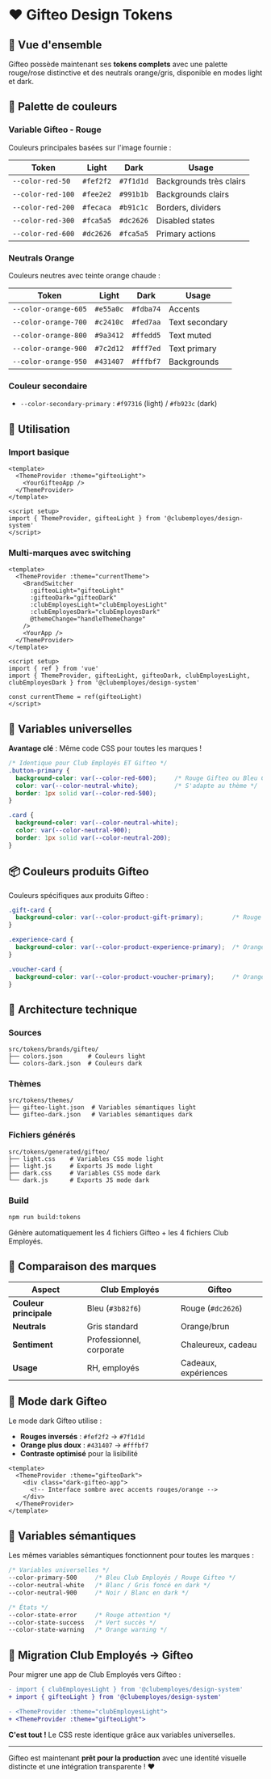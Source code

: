 # ❤️ Gifteo Design Tokens

## 🎯 Vue d'ensemble

Gifteo possède maintenant ses **tokens complets** avec une palette rouge/rose distinctive et des neutrals orange/gris, disponible en modes light et dark.

## 🎨 Palette de couleurs

### Variable Gifteo - Rouge
Couleurs principales basées sur l'image fournie :

| Token | Light | Dark | Usage |
|-------|-------|------|-------|
| `--color-red-50` | `#fef2f2` | `#7f1d1d` | Backgrounds très clairs |
| `--color-red-100` | `#fee2e2` | `#991b1b` | Backgrounds clairs |
| `--color-red-200` | `#fecaca` | `#b91c1c` | Borders, dividers |
| `--color-red-300` | `#fca5a5` | `#dc2626` | Disabled states |
| `--color-red-600` | `#dc2626` | `#fca5a5` | Primary actions |

### Neutrals Orange
Couleurs neutres avec teinte orange chaude :

| Token | Light | Dark | Usage |
|-------|-------|------|-------|
| `--color-orange-605` | `#e55a0c` | `#fdba74` | Accents |
| `--color-orange-700` | `#c2410c` | `#fed7aa` | Text secondary |
| `--color-orange-800` | `#9a3412` | `#ffedd5` | Text muted |
| `--color-orange-900` | `#7c2d12` | `#fff7ed` | Text primary |
| `--color-orange-950` | `#431407` | `#fffbf7` | Backgrounds |

### Couleur secondaire
- `--color-secondary-primary` : `#f97316` (light) / `#fb923c` (dark)

## 🚀 Utilisation

### Import basique
```vue
<template>
  <ThemeProvider :theme="gifteoLight">
    <YourGifteoApp />
  </ThemeProvider>
</template>

<script setup>
import { ThemeProvider, gifteoLight } from '@clubemployes/design-system'
</script>
```

### Multi-marques avec switching
```vue
<template>
  <ThemeProvider :theme="currentTheme">
    <BrandSwitcher
      :gifteoLight="gifteoLight"
      :gifteoDark="gifteoDark"
      :clubEmployesLight="clubEmployesLight"
      :clubEmployesDark="clubEmployesDark"
      @themeChange="handleThemeChange"
    />
    <YourApp />
  </ThemeProvider>
</template>

<script setup>
import { ref } from 'vue'
import { ThemeProvider, gifteoLight, gifteoDark, clubEmployesLight, clubEmployesDark } from '@clubemployes/design-system'

const currentTheme = ref(gifteoLight)
</script>
```

## 🎯 Variables universelles

**Avantage clé** : Même code CSS pour toutes les marques !

```css
/* Identique pour Club Employés ET Gifteo */
.button-primary {
  background-color: var(--color-red-600);     /* Rouge Gifteo ou Bleu Club Employés */
  color: var(--color-neutral-white);          /* S'adapte au thème */
  border: 1px solid var(--color-red-500);
}

.card {
  background-color: var(--color-neutral-white);
  color: var(--color-neutral-900);
  border: 1px solid var(--color-neutral-200);
}
```

## 📦 Couleurs produits Gifteo

Couleurs spécifiques aux produits Gifteo :

```css
.gift-card {
  background-color: var(--color-product-gift-primary);        /* Rouge #dc2626 */
}

.experience-card {
  background-color: var(--color-product-experience-primary);  /* Orange #f97316 */
}

.voucher-card {
  background-color: var(--color-product-voucher-primary);     /* Orange foncé #ea580c */
}
```

## 🔧 Architecture technique

### Sources
```
src/tokens/brands/gifteo/
├── colors.json       # Couleurs light
└── colors-dark.json  # Couleurs dark
```

### Thèmes
```
src/tokens/themes/
├── gifteo-light.json  # Variables sémantiques light
└── gifteo-dark.json   # Variables sémantiques dark
```

### Fichiers générés
```
src/tokens/generated/gifteo/
├── light.css    # Variables CSS mode light
├── light.js     # Exports JS mode light
├── dark.css     # Variables CSS mode dark
└── dark.js      # Exports JS mode dark
```

### Build
```bash
npm run build:tokens
```
Génère automatiquement les 4 fichiers Gifteo + les 4 fichiers Club Employés.

## 🌈 Comparaison des marques

| Aspect | Club Employés | Gifteo |
|--------|---------------|--------|
| **Couleur principale** | Bleu (`#3b82f6`) | Rouge (`#dc2626`) |
| **Neutrals** | Gris standard | Orange/brun |
| **Sentiment** | Professionnel, corporate | Chaleureux, cadeau |
| **Usage** | RH, employés | Cadeaux, expériences |

## 🎨 Mode dark Gifteo

Le mode dark Gifteo utilise :
- **Rouges inversés** : `#fef2f2` → `#7f1d1d`
- **Orange plus doux** : `#431407` → `#fffbf7`
- **Contraste optimisé** pour la lisibilité

```vue
<template>
  <ThemeProvider :theme="gifteoDark">
    <div class="dark-gifteo-app">
      <!-- Interface sombre avec accents rouges/orange -->
    </div>
  </ThemeProvider>
</template>
```

## 🚦 Variables sémantiques

Les mêmes variables sémantiques fonctionnent pour toutes les marques :

```css
/* Variables universelles */
--color-primary-500     /* Bleu Club Employés / Rouge Gifteo */
--color-neutral-white   /* Blanc / Gris foncé en dark */
--color-neutral-900     /* Noir / Blanc en dark */

/* États */
--color-state-error     /* Rouge attention */
--color-state-success   /* Vert succès */
--color-state-warning   /* Orange warning */
```

## 🔄 Migration Club Employés → Gifteo

Pour migrer une app de Club Employés vers Gifteo :

```diff
- import { clubEmployesLight } from '@clubemployes/design-system'
+ import { gifteoLight } from '@clubemployes/design-system'

- <ThemeProvider :theme="clubEmployesLight">
+ <ThemeProvider :theme="gifteoLight">
```

**C'est tout !** Le CSS reste identique grâce aux variables universelles.

---

Gifteo est maintenant **prêt pour la production** avec une identité visuelle distincte et une intégration transparente ! ❤️
